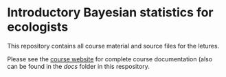 # Introductory Bayesian statistics for ecologists

This repository contains all course material and source files for the letures.

Please see the [course website](https://mtalluto.github.io/BayesCourseIGB/) for complete course documentation (also can be found in the *docs* folder in this respository.